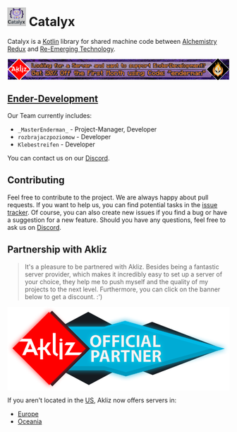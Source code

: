# <img src="src/main/resources/assets/catalyx/textures/logo.png" alt="Catalyx" height="42" width="42"> Catalyx

Catalyx is a [Kotlin](https://www.curseforge.com/minecraft/mc-mods/forgelin-continuous) library for shared machine code between [Alchemistry Redux](https://github.com/Ender-Development/Alchemistry) and [Re-Emerging Technology](https://github.com/Ender-Development/Re-Emerging-Technology).

<a href="https://www.akliz.net/enderman"><img src="https://github.com/Ender-Development/PatchouliBooks/raw/master/banner.png" align="center"/></a>

## [Ender-Development](https://github.com/Ender-Development)

Our Team currently includes:

- `_MasterEnderman_` - Project-Manager, Developer
- `rozbrajaczpoziomow` - Developer
- `Klebestreifen` - Developer

You can contact us on our [Discord](https://discord.gg/JF7x2vG).

## Contributing

Feel free to contribute to the project. We are always happy about pull requests.
If you want to help us, you can find potential tasks in
the [issue tracker](https://github.com/Ender-Development/Re-Emerging-Technology/issues).
Of course, you can also create new issues if you find a bug or have a suggestion for a new feature.
Should you have any questions, feel free to ask us on [Discord](https://discord.gg/JF7x2vG).

## Partnership with Akliz

> It's a pleasure to be partnered with Akliz. Besides being a fantastic server provider, which makes it incredibly easy
> to set up a server of your choice, they help me to push myself and the quality of my projects to the next level.
> Furthermore, you can click on the banner below to get a discount. :')

<a href="https://www.akliz.net/enderman"><img src="https://github.com/MasterEnderman/Zerblands-Remastered/raw/master/Akliz_Partner.png" align="center"/></a>

If you aren't located in the [US](https://www.akliz.net/enderman), Akliz now offers servers in:

- [Europe](https://www.akliz.net/enderman-eu)
- [Oceania](https://www.akliz.net/enderman-oce)

